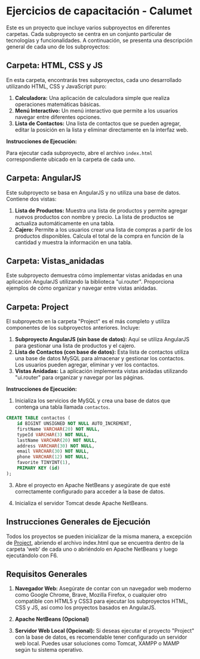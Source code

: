 # Ejercicios de capacitación - Calumet

Este es un proyecto que incluye varios subproyectos en diferentes carpetas. Cada subproyecto se centra en un conjunto particular de tecnologías y funcionalidades. A continuación, se presenta una descripción general de cada uno de los subproyectos:

## Carpeta: HTML, CSS y JS

En esta carpeta, encontrarás tres subproyectos, cada uno desarrollado utilizando HTML, CSS y JavaScript puro:

1. **Calculadora:** Una aplicación de calculadora simple que realiza operaciones matemáticas básicas.
2. **Menú Interactivo:** Un menú interactivo que permite a los usuarios navegar entre diferentes opciones.
3. **Lista de Contactos:** Una lista de contactos que se pueden agregar, editar la posición en la lista y eliminar directamente en la interfaz web.

**Instrucciones de Ejecución:**

Para ejecutar cada subproyecto, abre el archivo `index.html` correspondiente ubicado en la carpeta de cada uno.

## Carpeta: AngularJS

Este subproyecto se basa en AngularJS y no utiliza una base de datos. Contiene dos vistas:

1. **Lista de Productos:** Muestra una lista de productos y permite agregar nuevos productos con nombre y precio. La lista de productos se actualiza automáticamente en una tabla.
2. **Cajero:** Permite a los usuarios crear una lista de compras a partir de los productos disponibles. Calcula el total de la compra en función de la cantidad y muestra la información en una tabla.
   
## Carpeta: Vistas_anidadas

Este subproyecto demuestra cómo implementar vistas anidadas en una aplicación AngularJS utilizando la biblioteca "ui.router". Proporciona ejemplos de cómo organizar y navegar entre vistas anidadas.

## Carpeta: Project

El subproyecto en la carpeta "Project" es el más completo y utiliza componentes de los subproyectos anteriores. Incluye:

1. **Subproyecto AngularJS (sin base de datos):** Aquí se utiliza AngularJS para gestionar una lista de productos y el cajero.
2. **Lista de Contactos (con base de datos):** Esta lista de contactos utiliza una base de datos MySQL para almacenar y gestionar los contactos. Los usuarios pueden agregar, eliminar y ver los contactos.
3. **Vistas Anidadas:** La aplicación implementa vistas anidadas utilizando "ui.router" para organizar y navegar por las páginas.

**Instrucciones de Ejecución:**

1. Inicializa los servicios de MySQL y crea una base de datos que contenga una tabla llamada `contactos`.

```sql
CREATE TABLE contactos (
    id BIGINT UNSIGNED NOT NULL AUTO_INCREMENT,
    firstName VARCHAR(20) NOT NULL,
    typeId VARCHAR(3) NOT NULL,
    lastName VARCHAR(20) NOT NULL,
    address VARCHAR(30) NOT NULL,
    email VARCHAR(30) NOT NULL,
    phone VARCHAR(12) NOT NULL,
    favorite TINYINT(1),
    PRIMARY KEY (id)
);
```


3. Abre el proyecto en Apache NetBeans y asegúrate de que esté correctamente configurado para acceder a la base de datos.

4. Inicializa el servidor Tomcat desde Apache NetBeans.

## Instrucciones Generales de Ejecución

Todos los proyectos se pueden inicializar de la misma manera, a excepción de [Project](Project), abriendo el archivo index.html que se encuentra dentro de la carpeta 'web' de cada uno o abriéndolo en Apache NetBeans y luego ejecutándolo con F6.

## Requisitos Generales

1. **Navegador Web:**
  Asegúrate de contar con un navegador web moderno como Google Chrome, Brave, Mozilla Firefox, o cualquier otro compatible con HTML5 y CSS3 para ejecutar los subproyectos HTML, CSS y JS, así como los proyectos basados en AngularJS.
  
2. **Apache NetBeans (Opcional)**
   
3. **Servidor Web Local (Opcional):**
  Si deseas ejecutar el proyecto "Project" con la base de datos, es recomendable tener configurado un servidor web local. Puedes usar soluciones como Tomcat, XAMPP o MAMP según tu sistema operativo.
